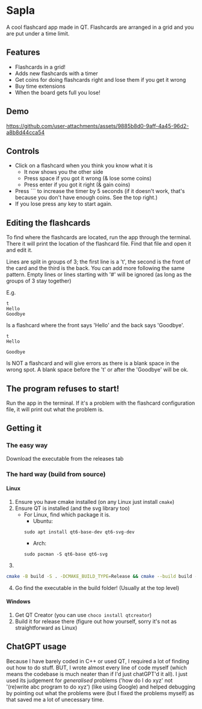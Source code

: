 # Sapla
A cool flashcard app made in QT. Flashcards are arranged in a grid and you are put under a time limit.

## Features
- Flashcards in a grid!
- Adds new flashcards with a timer
- Get coins for doing flashcards right and lose them if you get it wrong
- Buy time extensions
- When the board gets full you lose!

## Demo
https://github.com/user-attachments/assets/9885b8d0-9aff-4a45-96d2-a8b8d44cca54

## Controls
- Click on a flashcard when you think you know what it is
    - It now shows you the other side
    - Press space if you got it wrong (& lose some coins)
    - Press enter if you got it right (& gain coins)
- Press `\`` to increase the timer by 5 seconds (if it doesn't work, that's because you don't have enough coins. See the top right.)
- If you lose press any key to start again.

## Editing the flashcards
To find where the flashcards are located, run the app through the terminal. There it will print the location of the flashcard file. Find that file and open it and edit it.

Lines are split in groups of 3; the first line is a 't', the second is the front of the card and the third is the back. You can add more following the same pattern. Empty lines or lines starting with '#' will be ignored (as long as the groups of 3 stay together)

E.g.
```
t
Hello
Goodbye
```
Is a flashcard where the front says 'Hello' and the back says 'Goodbye'.
```
t
Hello

Goodbye
```
Is NOT a flashcard and will give errors as there is a blank space in the wrong spot. A blank space before the 't' or after the 'Goodbye' will be ok.

## The program refuses to start!
Run the app in the terminal. If it's a problem with the flashcard configuration file, it will print out what the problem is.

## Getting it
### The easy way
Download the executable from the releases tab
### The hard way (build from source)
#### Linux
1. Ensure you have cmake installed (on any Linux just install `cmake`)
2. Ensure QT is installed (and the svg library too)
    - For Linux, find which package it is.
        - Ubuntu:
        ```
        sudo apt install qt6-base-dev qt6-svg-dev
        ```
        - Arch:
        ```
        sudo pacman -S qt6-base qt6-svg
        ```
3. 
```bash
cmake -B build -S . -DCMAKE_BUILD_TYPE=Release && cmake --build build --parallel --config Release
```
4. Go find the executable in the build folder! (Usually at the top level)
#### Windows
1. Get QT Creator (you can use `choco install qtcreator`)
2. Build it for release there (figure out how yourself, sorry it's not as straightforward as Linux)

## ChatGPT usage
Because I have barely coded in C++ or used QT, I required a lot of finding out how to do stuff. BUT, I wrote almost every line of code myself (which means the codebase is much neater than if I'd just chatGPT'd it all). I just used its judgement for *generalised* problems ('how do I do xyz' not '(re)write abc program to do xyz') (like using Google) and helped debugging by pointing out what the problems were (but I fixed the problems myself) as that saved me a lot of unecessary time.

